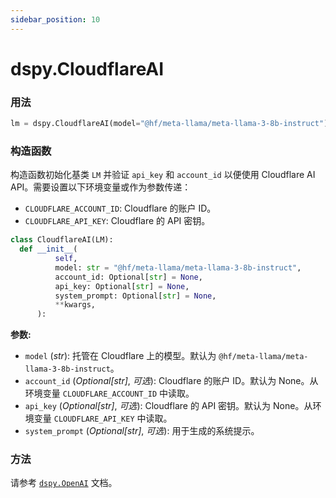 ```yaml
---
sidebar_position: 10
---
```


# dspy.CloudflareAI

### 用法

```python
lm = dspy.CloudflareAI(model="@hf/meta-llama/meta-llama-3-8b-instruct")
```

### 构造函数

构造函数初始化基类 `LM` 并验证 `api_key` 和 `account_id` 以便使用 Cloudflare AI API。需要设置以下环境变量或作为参数传递：

- `CLOUDFLARE_ACCOUNT_ID`: Cloudflare 的账户 ID。
- `CLOUDFLARE_API_KEY`: Cloudflare 的 API 密钥。

```python
class CloudflareAI(LM):
  def __init__(
          self,
          model: str = "@hf/meta-llama/meta-llama-3-8b-instruct",
          account_id: Optional[str] = None,
          api_key: Optional[str] = None,
          system_prompt: Optional[str] = None,
          **kwargs,
      ):
```

**参数:**

- `model` (_str_): 托管在 Cloudflare 上的模型。默认为 `@hf/meta-llama/meta-llama-3-8b-instruct`。
- `account_id` (_Optional[str]_, _可选_): Cloudflare 的账户 ID。默认为 None。从环境变量 `CLOUDFLARE_ACCOUNT_ID` 中读取。
- `api_key` (_Optional[str]_, _可选_): Cloudflare 的 API 密钥。默认为 None。从环境变量 `CLOUDFLARE_API_KEY` 中读取。
- `system_prompt` (_Optional[str]_, _可选_): 用于生成的系统提示。

### 方法

请参考 [`dspy.OpenAI`](https://dspy-docs.vercel.app/api/language_model_clients/OpenAI) 文档。
